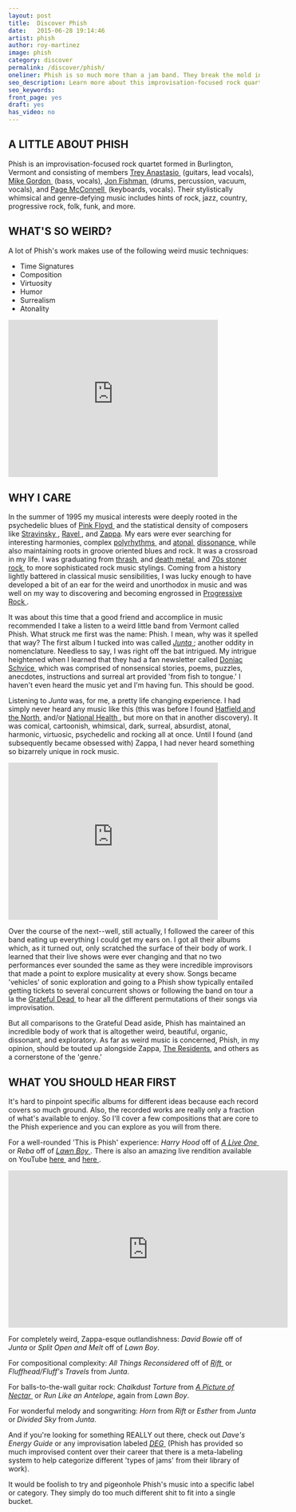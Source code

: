 ```yaml
---
layout: post
title:  Discover Phish
date:   2015-06-28 19:14:46
artist: phish
author: roy-martinez
image: phish
category: discover
permalink: /discover/phish/
oneliner: Phish is so much more than a jam band. They break the mold in every way.
seo_description: Learn more about this improvisation-focused rock quartet from Vermont.
seo_keywords:
front_page: yes
draft: yes
has_video: no
---
```


## A LITTLE ABOUT PHISH

Phish is an improvisation-focused rock quartet formed in Burlington, Vermont and consisting of members [Trey Anastasio&nbsp;<i class="non-mwm fa fa-external-link-square"></i>](https://en.wikipedia.org/wiki/Trey_Anastasio) (guitars, lead vocals), [Mike Gordon&nbsp;<i class="non-mwm fa fa-external-link-square"></i>](https://en.wikipedia.org/wiki/Mike_Gordon) (bass, vocals), [Jon Fishman&nbsp;<i class="non-mwm fa fa-external-link-square"></i>](https://en.wikipedia.org/wiki/Jon_Fishman) (drums, percussion, vacuum, vocals), and [Page McConnell&nbsp;<i class="non-mwm fa fa-external-link-square"></i>](https://en.wikipedia.org/wiki/Page_McConnell) (keyboards, vocals). Their stylistically whimsical and genre-defying music includes hints of rock, jazz, country, progressive rock, folk, funk, and more.

## WHAT'S SO WEIRD?

A lot of Phish's work makes use of the following weird music techniques:

- Time Signatures
- Composition
- Virtuosity
- Humor
- Surrealism
- Atonality

<div class="video-wrapper"><iframe width="420" height="315" src="https://www.youtube.com/embed/6TIGxcghQzY?rel=0" frameborder="0" allowfullscreen></iframe></div>

## WHY I CARE

In the summer of 1995 my musical interests were deeply rooted in the psychedelic blues of [Pink Floyd&nbsp;<i class="non-mwm fa fa-external-link-square"></i>](https://en.wikipedia.org/wiki/Pink_Floyd) and the statistical density of composers like [Stravinsky&nbsp;<i class="non-mwm fa fa-external-link-square"></i>](https://en.wikipedia.org/wiki/Igor_Stravinsky), [Ravel&nbsp;<i class="non-mwm fa fa-external-link-square"></i>](https://en.wikipedia.org/wiki/Ravel), and [Zappa](/discover/frank-zappa). My ears were ever searching for interesting harmonies, complex [polyrhythms&nbsp;<i class="non-mwm fa fa-external-link-square"></i>](https://en.wikipedia.org/wiki/Polyrhythm) and [atonal&nbsp;<i class="non-mwm fa fa-external-link-square"></i>](https://en.wikipedia.org/wiki/Atonality) [dissonance&nbsp;<i class="non-mwm fa fa-external-link-square"></i>](https://en.wikipedia.org/wiki/Consonance_and_dissonance) while also maintaining roots in groove oriented blues and rock. It was a crossroad in my life. I was graduating from [thrash&nbsp;<i class="non-mwm fa fa-external-link-square"></i>](https://en.wikipedia.org/wiki/Thrash_metal) and [death metal&nbsp;<i class="non-mwm fa fa-external-link-square"></i>](https://en.wikipedia.org/wiki/Death_metal) and [70s stoner rock&nbsp;<i class="non-mwm fa fa-external-link-square"></i>](https://en.wikipedia.org/wiki/Stoner_rock) to more sophisticated rock music stylings. Coming from a history lightly battered in classical music sensibilities, I was lucky enough to have developed a bit of an ear for the weird and unorthodox in music and was well on my way to discovering and becoming engrossed in [Progressive Rock&nbsp;<i class="non-mwm fa fa-external-link-square"></i>](https://en.wikipedia.org/wiki/Progressive_rock).

It was about this time that a good friend and accomplice in music recommended I take a listen to a weird little band from Vermont called Phish. What struck me first was the name: Phish. I mean, why was it spelled that way? The first album I tucked into was called [*Junta*&nbsp;<i class="non-mwm fa fa-external-link-square"></i>](https://en.wikipedia.org/wiki/Junta_(album)); another oddity in nomenclature. Needless to say, I was right off the bat intrigued. My intrigue heightened when I learned that they had a fan newsletter called [Doniac Schvice&nbsp;<i class="non-mwm fa fa-external-link-square"></i>](http://forum.phish.net/forum/show/1303154865) which was comprised of nonsensical stories, poems, puzzles, anecdotes, instructions and surreal art provided 'from fish to tongue.' I haven't even heard the music yet and I'm having fun. This should be good.

Listening to *Junta* was, for me, a pretty life changing experience. I had simply never heard any music like this (this was before I found [Hatfield and the North&nbsp;<i class="non-mwm fa fa-external-link-square"></i>](https://en.wikipedia.org/wiki/Hatfield_and_the_North) and/or [National Health&nbsp;<i class="non-mwm fa fa-external-link-square"></i>](https://en.wikipedia.org/wiki/National_Health), but more on that in another discovery). It was comical, cartoonish, whimsical, dark, surreal, absurdist, atonal, harmonic, virtuosic, psychedelic and rocking all at once. Until I found (and subsequently became obsessed with) Zappa, I had never heard something so bizarrely unique in rock music.

<div class="video-wrapper"><iframe width="420" height="315" src="https://www.youtube.com/embed/CzWqHvSkQZI?rel=0" frameborder="0" allowfullscreen></iframe></div>

Over the course of the next--well, still actually, I followed the career of this band eating up everything I could get my ears on. I got all their albums which, as it turned out, only scratched the surface of their body of work. I learned that their live shows were ever changing and that no two performances ever sounded the same as they were incredible improvisors that made a point to explore musicality at every show. Songs became 'vehicles' of sonic exploration and going to a Phish show typically entailed getting tickets to several concurrent shows or following the band on tour a la the [Grateful Dead&nbsp;<i class="non-mwm fa fa-external-link-square"></i>](https://en.wikipedia.org/wiki/Grateful_Dead) to hear all the different permutations of their songs via improvisation.

But all comparisons to the Grateful Dead aside, Phish has maintained an incredible body of work that is altogether weird, beautiful, organic, dissonant, and exploratory. As far as weird music is concerned, Phish, in my opinion, should be touted up alongside Zappa, [The Residents](/discover/the-residents), and others as a cornerstone of the 'genre.'

## WHAT YOU SHOULD HEAR FIRST

It's hard to pinpoint specific albums for different ideas because each record covers so much ground. Also, the recorded works are really only a fraction of what's available to enjoy. So I'll cover a few compositions that are core to the Phish experience and you can explore as you will from there.

For a well-rounded 'This is Phish' experience: *Harry Hood* off of [*A Live One*&nbsp;<i class="non-mwm fa fa-external-link-square"></i>](https://en.wikipedia.org/wiki/A_Live_One) or *Reba* off of [*Lawn Boy*&nbsp;<i class="non-mwm fa fa-external-link-square"></i>](https://en.wikipedia.org/wiki/Lawn_Boy). There is also an amazing live rendition available on YouTube [here&nbsp;<i class="non-mwm fa fa-external-link-square"></i>](https://youtu.be/cnJlBWjDeXA) and [here&nbsp;<i class="non-mwm fa fa-external-link-square"></i>](https://youtu.be/AKmIV1SY9gY).

<div class="video-wrapper"><iframe width="560" height="315" src="https://www.youtube.com/embed/cnJlBWjDeXA?rel=0" frameborder="0" allowfullscreen></iframe></div>

For completely weird, Zappa-esque outlandishness: *David Bowie* off of *Junta* or *Split Open and Melt* off of *Lawn Boy*.

For compositional complexity: *All Things Reconsidered* off of [*Rift*&nbsp;<i class="non-mwm fa fa-external-link-square"></i>](https://en.wikipedia.org/wiki/Rift_(album)) or *Fluffhead/Fluff's Travels* from *Junta*.

For balls-to-the-wall guitar rock: *Chalkdust Torture* from [*A Picture of Nectar*&nbsp;<i class="non-mwm fa fa-external-link-square"></i>](https://en.wikipedia.org/wiki/A_Picture_of_Nectar) or *Run Like an Antelope*, again from *Lawn Boy*.

For wonderful melody and songwriting: *Horn* from *Rift* or *Esther* from *Junta* or *Divided Sky* from *Junta*.

And if you're looking for something REALLY out there, check out *Dave's Energy Guide* or any improvisation labeled [*DEG*&nbsp;<i class="non-mwm fa fa-external-link-square"></i>](http://phish.net/song/daves-energy-guide) (Phish has provided so much improvised content over their career that there is a meta-labeling system to help categorize different 'types of jams' from their library of work).

It would be foolish to try and pigeonhole Phish's music into a specific label or category. They simply do too much different shit to fit into a single bucket.
